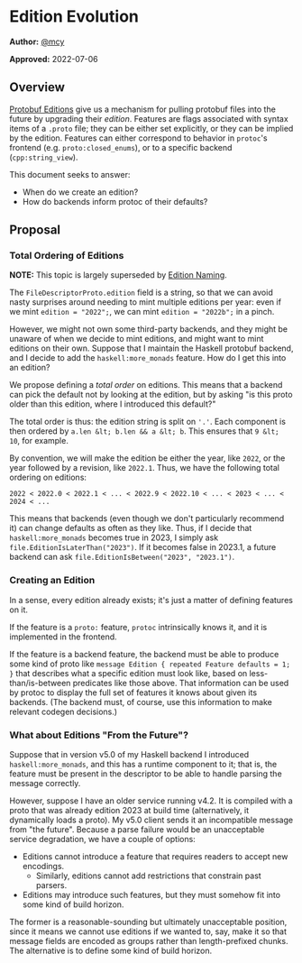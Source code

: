 # Edition Evolution

**Author:** [@mcy](https://github.com/mcy)

**Approved:** 2022-07-06

## Overview

[Protobuf Editions](what-are-protobuf-editions.md) give us a mechanism for
pulling protobuf files into the future by upgrading their *edition*. Features
are flags associated with syntax items of a `.proto` file; they can be either
set explicitly, or they can be implied by the edition. Features can either
correspond to behavior in `protoc`'s frontend (e.g. `proto:closed_enums`), or to
a specific backend (`cpp:string_view`).

This document seeks to answer:

*   When do we create an edition?
*   How do backends inform protoc of their defaults?

## Proposal

### Total Ordering of Editions

**NOTE:** This topic is largely superseded by [Edition Naming](edition-naming.md).

The `FileDescriptorProto.edition` field is a string, so that we can avoid nasty
surprises around needing to mint multiple editions per year: even if we mint
`edition = "2022";`, we can mint `edition = "2022b";` in a pinch.

However, we might not own some third-party backends, and they might be unaware
of when we decide to mint editions, and might want to mint editions on their
own. Suppose that I maintain the Haskell protobuf backend, and I decide to add
the `haskell:more_monads` feature. How do I get this into an edition?

We propose defining a *total order* on editions. This means that a backend can
pick the default not by looking at the edition, but by asking "is this proto
older than this edition, where I introduced this default?"

The total order is thus: the edition string is split on `'.'`. Each component is
then ordered by `a.len &lt; b.len && a &lt; b`. This ensures that `9 &lt; 10`,
for example.

By convention, we will make the edition be either the year, like `2022`, or the
year followed by a revision, like `2022.1`. Thus, we have the following total
ordering on editions:

```
2022 < 2022.0 < 2022.1 < ... < 2022.9 < 2022.10 < ... < 2023 < ... < 2024 < ...
```

This means that backends (even though we don't particularly recommend it) can
change defaults as often as they like. Thus, if I decide that
`haskell:more_monads` becomes true in 2023, I simply ask
`file.EditionIsLaterThan("2023")`. If it becomes false in 2023.1, a future
backend can ask `file.EditionIsBetween("2023", "2023.1")`.

### Creating an Edition

In a sense, every edition already exists; it's just a matter of defining
features on it.

If the feature is a `proto:` feature, `protoc` intrinsically knows it, and it is
implemented in the frontend.

If the feature is a backend feature, the backend must be able to produce some
kind of proto like `message Edition { repeated Feature defaults = 1; }` that
describes what a specific edition must look like, based on less-than/is-between
predicates like those above. That information can be used by protoc to display
the full set of features it knows about given its backends. (The backend must,
of course, use this information to make relevant codegen decisions.)

### What about Editions "From the Future"?

Suppose that in version v5.0 of my Haskell backend I introduced
`haskell:more_monads`, and this has a runtime component to it; that is, the
feature must be present in the descriptor to be able to handle parsing the
message correctly.

However, suppose I have an older service running v4.2. It is compiled with a
proto that was already edition 2023 at build time (alternatively, it dynamically
loads a proto). My v5.0 client sends it an incompatible message from "the
future". Because a parse failure would be an unacceptable service degradation,
we have a couple of options:

*   Editions cannot introduce a feature that requires readers to accept new
    encodings.
    *   Similarly, editions cannot add restrictions that constrain past parsers.
*   Editions may introduce such features, but they must somehow fit into some
    kind of build horizon.

The former is a reasonable-sounding but ultimately unacceptable position, since
it means we cannot use editions if we wanted to, say, make it so that message
fields are encoded as groups rather than length-prefixed chunks. The alternative
is to define some kind of build horizon.